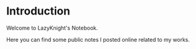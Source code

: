 # Introduction

Welcome to LazyKnight's Notebook.

Here you can find some public notes I posted online related to my works.

